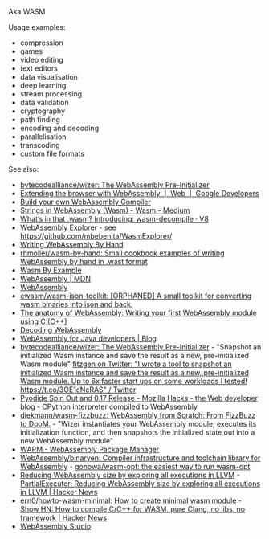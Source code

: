 Aka WASM

Usage examples:

- compression
- games
- video editing
- text editors
- data visualisation
- deep learning
- stream processing
- data validation
- cryptography
- path finding
- encoding and decoding
- parallelisation
- transcoding
- custom file formats

See also:

- [bytecodealliance/wizer: The WebAssembly Pre-Initializer](https://github.com/bytecodealliance/wizer)
- [Extending the browser with WebAssembly  |  Web  |  Google Developers](https://developers.google.com/web/updates/2018/08/wasm-av1)
- [Build your own WebAssembly Compiler](https://blog.scottlogic.com/2019/05/17/webassembly-compiler.html)
- [Strings in WebAssembly (Wasm) - Wasm - Medium](https://medium.com/wasm/strings-in-webassembly-wasm-57a05c1ea333)
- [What’s in that .wasm? Introducing: wasm-decompile · V8](https://v8.dev/blog/wasm-decompile)
- [WebAssembly Explorer](http://mbebenita.github.io/WasmExplorer/) - see https://github.com/mbebenita/WasmExplorer/
- [Writing WebAssembly By Hand](https://blog.scottlogic.com/2018/04/26/webassembly-by-hand.html)
- [rhmoller/wasm-by-hand: Small cookbook examples of writing WebAssembly by hand in .wast format](https://github.com/rhmoller/wasm-by-hand#references)
- [Wasm By Example](https://wasmbyexample.dev/)
- [WebAssembly | MDN](https://developer.mozilla.org/en-US/docs/WebAssembly)
- [WebAssembly](https://webassembly.org/)
- [ewasm/wasm-json-toolkit: \[ORPHANED\] A small toolkit for converting wasm binaries into json and back.](https://github.com/ewasm/wasm-json-toolkit)
- [The anatomy of WebAssembly: Writing your first WebAssembly module using C (C++)](https://itnext.io/the-anatomy-of-webassembly-writing-your-first-webassembly-module-using-c-c-d9ee18f7ac9b)
- [Decoding WebAssembly](https://jarombek.com/blog/jan-7-2019-web-assembly)
- [WebAssembly for Java developers | Blog](https://web.archive.org/web/20200805154639/http://blog.dmitryalexandrov.net/webassembly-for-java-developers/)
- [bytecodealliance/wizer: The WebAssembly Pre-Initializer](https://github.com/bytecodealliance/wizer) - "Snapshot an initialized Wasm instance and save the result as a new, pre-initialized  Wasm module" [fitzgen on Twitter: "I wrote a tool to snapshot an initialized Wasm instance and save the result as a new, pre-initialized Wasm module. Up to 6x faster start ups on some workloads I tested! https://t.co/3OE1cNcRAS" / Twitter](https://twitter.com/fitzgen/status/1341096767979364352)
- [Pyodide Spin Out and 0.17 Release - Mozilla Hacks - the Web developer blog](https://hacks.mozilla.org/2021/04/pyodide-spin-out-and-0-17-release/) - CPython interpreter compiled to WebAssembly
- [diekmann/wasm-fizzbuzz: WebAssembly from Scratch: From FizzBuzz to DooM.](https://github.com/diekmann/wasm-fizzbuzz) - "Wizer instantiates your WebAssembly module, executes its initialization function, and then snapshots the initialized state out into a new WebAssembly module"
- [WAPM - WebAssembly Package Manager](https://wapm.io/)
- [WebAssembly/binaryen: Compiler infrastructure and toolchain library for WebAssembly](https://github.com/WebAssembly/binaryen) - [gonowa/wasm-opt: the easiest way to run wasm-opt](https://github.com/gonowa/wasm-opt)
- [Reducing WebAssembly size by exploring all executions in LLVM](https://web.archive.org/web/20220316162019/https://leaningtech.com/reducing-webassembly-size-by-exploring-all-executions-in-llvm/) - [PartialExecuter: Reducing WebAssembly size by exploring all executions in LLVM | Hacker News](https://news.ycombinator.com/item?id=30686919)
- [ern0/howto-wasm-minimal: How to create minimal wasm module](https://github.com/ern0/howto-wasm-minimal) - [Show HN: How to compile C/C++ for WASM, pure Clang, no libs, no framework | Hacker News](https://news.ycombinator.com/item?id=30991235)
- [WebAssembly Studio](https://webassembly-studio.kamenokosoft.com/)
